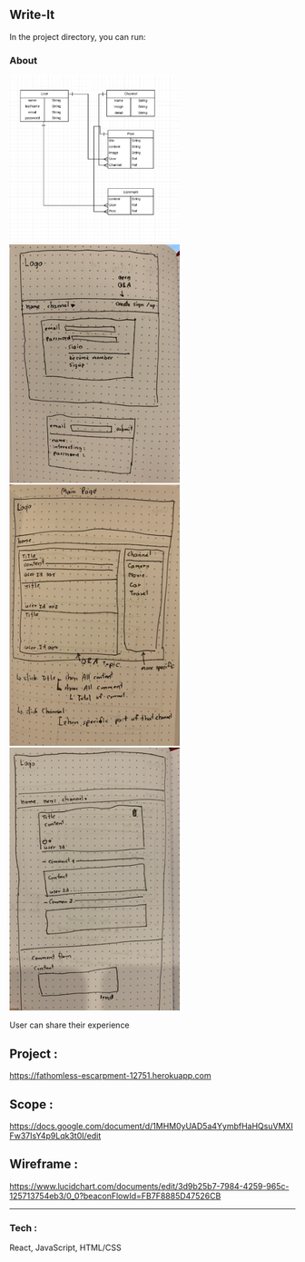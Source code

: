 ## Write-It

In the project directory, you can run:

### About 


<img src="public/image/erd.png" width=300 height=auto>

<img src="public/image/auth.png" width=300 height=auto>

<img src="public/image/landing.png" width=300 height=auto>

<img src="public/image/post.png" width=300 height=auto>




User can share their experience

## Project :
https://fathomless-escarpment-12751.herokuapp.com
## Scope : 
https://docs.google.com/document/d/1MHM0yUAD5a4YymbfHaHQsuVMXIFw37IsY4p9Lqk3t0I/edit
## Wireframe : 
https://www.lucidchart.com/documents/edit/3d9b25b7-7984-4259-965c-125713754eb3/0_0?beaconFlowId=FB7F8885D47526CB

---

### Tech :
React, JavaScript, HTML/CSS

